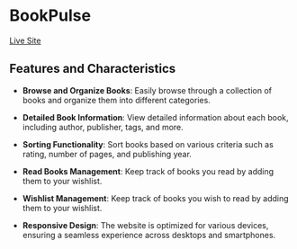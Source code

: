 # BookPulse


[Live Site](http://localhost:5173/.com)

## Features and Characteristics

- **Browse and Organize Books**: Easily browse through a collection of books and organize them into different categories.
  
- **Detailed Book Information**: View detailed information about each book, including author, publisher, tags, and more.

- **Sorting Functionality**: Sort books based on various criteria such as rating, number of pages, and publishing year.
  
- **Read Books Management**: Keep track of books you read by adding them to your wishlist.

- **Wishlist Management**: Keep track of books you wish to read by adding them to your wishlist.
  
- **Responsive Design**: The website is optimized for various devices, ensuring a seamless experience across desktops and smartphones.
  

